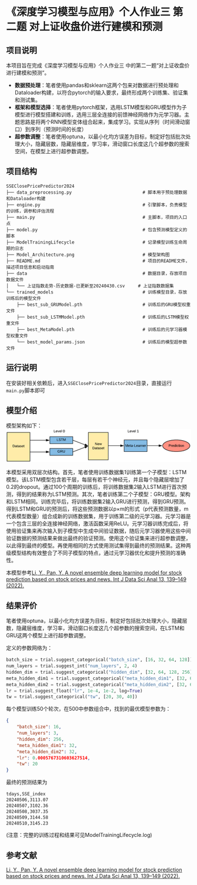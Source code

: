 # 《深度学习模型与应用》个人作业三 第二题 对上证收盘价进行建模和预测

## 项目说明

本项目旨在完成《深度学习模型与应用》个人作业三 中的第二一题“对上证收盘价进行建模和预测”。

- **数据预处理**：笔者使用pandas和sklearn这两个包来对数据进行预处理和Dataloader构建，以符合pytorch的输入要求，最终形成两个训练集、验证集和测试集。
- **框架和模型选择**：笔者使用pytorch框架，选用LSTM模型和GRU模型作为子模型进行模型搭建和训练，选用三层全连接的前馈神经网络作为元学习器。主题思路是将两个RNN模型变体组合起来，集成学习。实现从序列（时间滑动窗口）到序列（预测时间的长度）
- **超参数调整**：笔者使用optuna，以最小化均方误差为目标，制定好包括批次处理大小，隐藏层数，隐藏层维度，学习率，滑动窗口长度这几个超参数的搜索空间，在模型上进行超参数调整。

## 项目结构

```text
SSEClosePricePredictor2024
├── data_preprocessing.py                           # 脚本用于预处理数据和Dataloader构建
├── engine.py                                       # 引擎脚本，负责模型的训练，调参和评估流程
├── main.py                                         # 主脚本，项目的入口点
├── model.py                                        # 包含预测模型定义的脚本
├── ModelTrainingLifecycle                          # 记录模型训练生命周期的日志
├── Model_Architecture.png                          # 模型架构图
├── README.md                                       # 项目的README文件，描述项目信息和启动指南
├── data                                            # 数据目录，存放项目数据文件
│   └── 上证指数走势-历史数据-已更新至20240430.csv     # 上证指数数据集
└── trained_models                                  # 训练模型目录，存放训练后的模型文件
    ├── best_sub_GRUModel.pth                       # 训练后的GRU模型权重文件
    ├── best_sub_LSTMModel.pth                      # 训练后的LSTM模型权重文件
    ├── best_MetaModel.pth                          # 训练后的元学习器模型权重文件
    └── best_model_params.json                      # 训练后的模型超参数文件
```

## 运行说明

在安装好相关依赖后，进入`SSEClosePricePredictor2024`目录，直接运行 `main.py`脚本即可

## 模型介绍

模型架构如下：
![模型架构](Model_Architecture.png)

本模型采用双层次结构。首先，笔者使用训练数据集1训练第一个子模型：LSTM模型。该LSTM模型包含若干层，每层有若干个神经元，并且每个隐藏层增加了0.2的dropout。通过100个周期的训练后，将训练数据集2输入LSTM进行首次预测，得到的结果称为LSTM预测。其次，笔者训练第二个子模型：GRU模型。架构和LSTM相同。训练完毕后，将训练数据集2输入GRU进行预测，得到GRU预测。得到LSTM和GRU的预测后，将这些预测数据以p×m的形式（p代表预测数量，m代表模型数量）组合成新的训练数据集，用于训练第二级的元学习器。元学习器是一个包含三层的全连接神经网络，激活函数采用ReLU。元学习器训练完成后，将使用验证集来再次输入到子模型中生成中间验证数据，随后元学习器使用这些中间验证数据的预测结果来做出最终的验证预测。使用这个验证集来进行超参数调整，以此得到最终的模型。再使用相同的方式使用测试集得到最终的预测结果。这种两级模型结构有效整合了不同子模型的特点，通过元学习器优化和提升预测的准确性。

本模型参考[Li, Y., Pan, Y. A novel ensemble deep learning model for stock prediction based on stock prices and news. Int J Data Sci Anal 13, 139–149 (2022).](https://doi.org/10.1007/s41060-021-00279-9)

## 结果评价

笔者使用optuna，以最小化均方误差为目标，制定好包括批次处理大小，隐藏层数，隐藏层维度，学习率，滑动窗口长度这几个超参数的搜索空间，在LSTM和GRU这两个模型上进行超参数调整。

定义的参数网络为：

```python
batch_size = trial.suggest_categorical("batch_size", [16, 32, 64, 128])
num_layers = trial.suggest_int("num_layers", 2, 4)
hidden_dim = trial.suggest_categorical("hidden_dim", [32, 64, 128, 256])
meta_hidden_dim1 = trial.suggest_categorical("meta_hidden_dim1", [32, 64, 128, 256])
meta_hidden_dim2 = trial.suggest_categorical("meta_hidden_dim2", [32, 64, 128, 256])
lr = trial.suggest_float("lr", 1e-4, 1e-2, log=True)
tw = trial.suggest_categorical("tw", [20, 30, 40])
```

每个模型训练50个轮次，在500中参数组合中，找到的最优模型参数为：

```json
{
    "batch_size": 16,
    "num_layers": 3,
    "hidden_dim": 256,
    "meta_hidden_dim1": 32,
    "meta_hidden_dim2": 32,
    "lr": 0.0005767310603627514,
    "tw": 20
}
```

最终的预测结果为

```csv
tdays,SSE_index
20240506,3113.07
20240507,3102.36
20240508,3037.35
20240509,3144.58
20240510,3145.23
```

(注意：完整的训练过程和结果可见ModelTrainingLifecycle.log)

## 参考文献

[Li, Y., Pan, Y. A novel ensemble deep learning model for stock prediction based on stock prices and news. Int J Data Sci Anal 13, 139–149 (2022).](https://doi.org/10.1007/s41060-021-00279-9)
